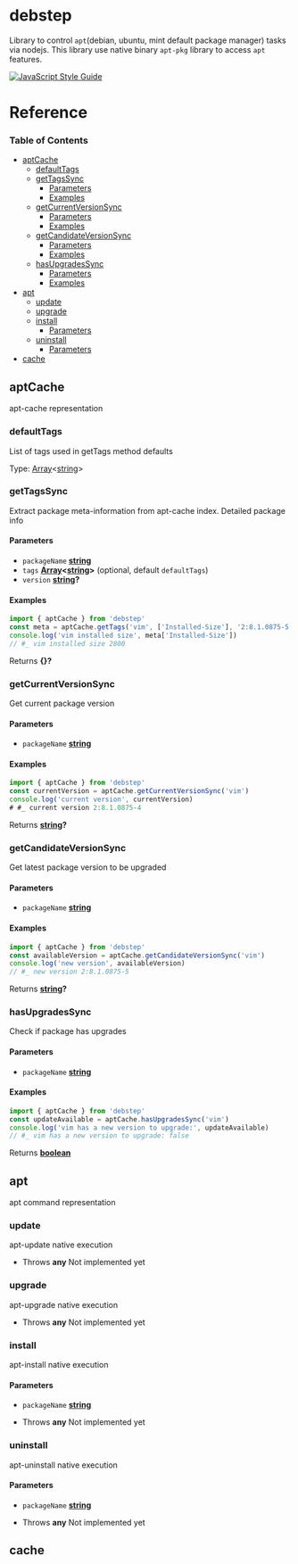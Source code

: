 # debstep

Library to control `apt`(debian, ubuntu, mint default package manager) tasks via nodejs.
This library use native binary `apt-pkg` library to access `apt` features.

[![JavaScript Style Guide](https://cdn.rawgit.com/standard/standard/master/badge.svg)](https://github.com/standard/standard)

# Reference

<!-- Generated by documentation.js. Update this documentation by updating the source code. -->

### Table of Contents

-   [aptCache](#aptcache)
    -   [defaultTags](#defaulttags)
    -   [getTagsSync](#gettagssync)
        -   [Parameters](#parameters)
        -   [Examples](#examples)
    -   [getCurrentVersionSync](#getcurrentversionsync)
        -   [Parameters](#parameters-1)
        -   [Examples](#examples-1)
    -   [getCandidateVersionSync](#getcandidateversionsync)
        -   [Parameters](#parameters-2)
        -   [Examples](#examples-2)
    -   [hasUpgradesSync](#hasupgradessync)
        -   [Parameters](#parameters-3)
        -   [Examples](#examples-3)
-   [apt](#apt)
    -   [update](#update)
    -   [upgrade](#upgrade)
    -   [install](#install)
        -   [Parameters](#parameters-4)
    -   [uninstall](#uninstall)
        -   [Parameters](#parameters-5)
-   [cache](#cache)

## aptCache

apt-cache representation

### defaultTags

List of tags used in getTags method defaults

Type: [Array](https://developer.mozilla.org/docs/Web/JavaScript/Reference/Global_Objects/Array)&lt;[string](https://developer.mozilla.org/docs/Web/JavaScript/Reference/Global_Objects/String)>

### getTagsSync

Extract package meta-information from apt-cache index.
Detailed package info

#### Parameters

-   `packageName` **[string](https://developer.mozilla.org/docs/Web/JavaScript/Reference/Global_Objects/String)** 
-   `tags` **[Array](https://developer.mozilla.org/docs/Web/JavaScript/Reference/Global_Objects/Array)&lt;[string](https://developer.mozilla.org/docs/Web/JavaScript/Reference/Global_Objects/String)>**  (optional, default `defaultTags`)
-   `version` **[string](https://developer.mozilla.org/docs/Web/JavaScript/Reference/Global_Objects/String)?** 

#### Examples

```javascript
import { aptCache } from 'debstep'
const meta = aptCache.getTags('vim', ['Installed-Size'], '2:8.1.0875-5')
console.log('vim installed size', meta['Installed-Size'])
// #_ vim installed size 2800
```

Returns **{}?** 

### getCurrentVersionSync

Get current package version

#### Parameters

-   `packageName` **[string](https://developer.mozilla.org/docs/Web/JavaScript/Reference/Global_Objects/String)** 

#### Examples

```javascript
import { aptCache } from 'debstep'
const currentVersion = aptCache.getCurrentVersionSync('vim')
console.log('current version', currentVersion)
# #_ current version 2:8.1.0875-4
```

Returns **[string](https://developer.mozilla.org/docs/Web/JavaScript/Reference/Global_Objects/String)?** 

### getCandidateVersionSync

Get latest package version to be upgraded

#### Parameters

-   `packageName` **[string](https://developer.mozilla.org/docs/Web/JavaScript/Reference/Global_Objects/String)** 

#### Examples

```javascript
import { aptCache } from 'debstep'
const availableVersion = aptCache.getCandidateVersionSync('vim')
console.log('new version', availableVersion)
// #_ new version 2:8.1.0875-5
```

Returns **[string](https://developer.mozilla.org/docs/Web/JavaScript/Reference/Global_Objects/String)?** 

### hasUpgradesSync

Check if package has upgrades

#### Parameters

-   `packageName` **[string](https://developer.mozilla.org/docs/Web/JavaScript/Reference/Global_Objects/String)** 

#### Examples

```javascript
import { aptCache } from 'debstep'
const updateAvailable = aptCache.hasUpgradesSync('vim')
console.log('vim has a new version to upgrade:', updateAvailable)
// #_ vim has a new version to upgrade: false
```

Returns **[boolean](https://developer.mozilla.org/docs/Web/JavaScript/Reference/Global_Objects/Boolean)** 

## apt

apt command representation

### update

apt-update native execution

-   Throws **any** Not implemented yet

### upgrade

apt-upgrade native execution

-   Throws **any** Not implemented yet

### install

apt-install native execution

#### Parameters

-   `packageName` **[string](https://developer.mozilla.org/docs/Web/JavaScript/Reference/Global_Objects/String)** 


-   Throws **any** Not implemented yet

### uninstall

apt-uninstall native execution

#### Parameters

-   `packageName` **[string](https://developer.mozilla.org/docs/Web/JavaScript/Reference/Global_Objects/String)** 


-   Throws **any** Not implemented yet

## cache

